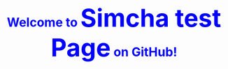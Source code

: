 <html xmlns="http://www.w3.org/1999/xhtml" xml:lang="en">
<head>
      <meta http-equiv="Content-Type" content="text/html; charset=UTF-8" />
      <style type="text/css">
          body {
              background-image: url("docs/4398992.jpg");
          h1 {
              text-align: center;
              color: blue;
          }
          h1 strong {
              font-weight: bold;
              font-size: 2em;
          }
          h2 {
              text-align: center;
              font-size: 1.1em;
              font-weight: bold;
              color: blue;
          }
      </style>
  </head>
    
   <body>
      <h1>Welcome to <strong>Simcha test Page</strong> on GitHub!</h1>
  </body>
</html>
